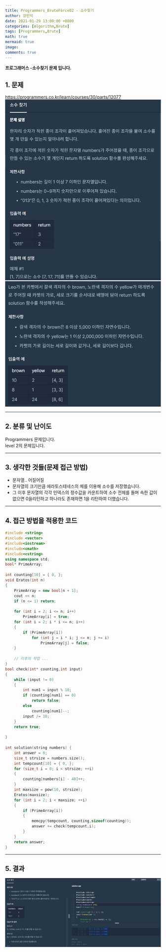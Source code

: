 ```yaml
---
title: Programmers_BruteForce02 - 소수찾기
author: 강민석
date: 2021-01-29 13:09:00 +0800
categories: [Algorithm,Brute]
tags: [Programmers,Brute]
math: true
mermaid: true
image: 
comments: true
---
```


**프로그래머스 -소수찾기 문제 입니다.**

## 1. 문제
<https://programmers.co.kr/learn/courses/30/parts/12077>
![](/assets/img/sample/Programmers/Brute02/Problem.PNG)  
![](/assets/img/sample/Programmers/Brute02/Problem2.PNG)  

-----  

## 2. 분류 및 난이도

Programmers 문제입니다.  
level 2의 문제입니다.  

-----  

## 3. 생각한 것들(문제 접근 방법)

- 문자열.. 어질어질
- 문자열의 크기만큼 에라토스테네스의 체를 이용해 소수를 저장했습니다.
- 그 이후 문자열의 각각 인덱스의 정수값을 카운트하여 소수 전체를 돌며 속한 값이 없으면 0을리턴하고 하나라도 존재하면 1을 리턴하여 더했습니다. 



-----  

## 4. 접근 방법을 적용한 코드

```c++
#include <string>
#include <vector>
#include<iostream>
#include<cmath>
#include<cstring>
using namespace std;
bool* PrimeArray;

int counting[10] = { 0, };
void Eratos(int n)
{
	PrimeArray = new bool[n + 1];
	cout << n;
	if (n <= 1) return;

	for (int i = 2; i <= n; i++)
		PrimeArray[i] = true;
	for (int i = 2; i * i <= n; i++)
	{
		if (PrimeArray[i])
			for (int j = i * i; j <= n; j += i)
				PrimeArray[j] = false;
	}

	// 이후의 작업 ...
}
bool check(int* counting,int input)
{
	while (input != 0)
	{
		int num1 = input % 10;
		if (counting[num1] == 0)
			return false;
		else
			counting[num1]--;
		input /= 10;
	}
	return true;
	
}

int solution(string numbers) {
	int answer = 0;
	size_t strsize = numbers.size();
	int tempcount[10] = { 0, };
	for (size_t i = 0; i < strsize; ++i)
	{
		counting[numbers[i] - 48]++;
	}
	int maxsize = pow(10, strsize);
	Eratos(maxsize);
	for (int i = 2; i < maxsize; ++i)
	{
		if (PrimeArray[i])
		{
			memcpy(tempcount, counting,sizeof(counting));
			answer += check(tempcount,i);
		}
	}
	return answer;
}
```
-----

## 5. 결과

![](/assets/img/sample/Programmers/Brute02/result.PNG)  












 
